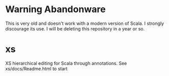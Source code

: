 # Warning Abandonware

This is very old and doesn't work with a modern version of Scala. I strongly
discourage its use. I will be deleting this repository in a year or so.

# xs
XS hierarchical editing for Scala through annotations. See xs/docs/Readme.html to start

